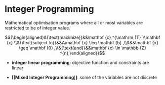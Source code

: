 # Integer Programming
Mathematical optimisation programs where all or most variables are restricted to be of integer value.


$${\begin{aligned}&{\text{maximize}}&&\mathbf {c} ^{\mathrm {T} }\mathbf {x} \\&{\text{subject to}}&&A\mathbf {x} \leq \mathbf {b} ,\\&&&\mathbf {x} \geq \mathbf {0} ,\\&{\text{and}}&&\mathbf {x} \in \mathbb {Z} ^{n},\end{aligned}}$$


- **integer linear programming**: objective function and constraints are linear

- **[[Mixed Integer Programming]]**: some of the variables are not discrete
